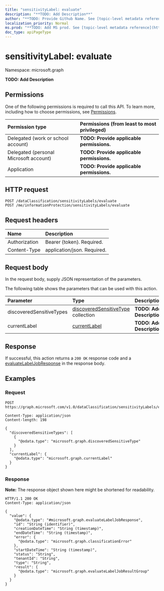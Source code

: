 ```yaml
---
title: "sensitivityLabel: evaluate"
description: "**TODO: Add Description**"
author: "**TODO: Provide Github Name. See [topic-level metadata reference](https://msgo.azurewebsites.net/add/document/guidelines/metadata.html#topic-level-metadata)**"
localization_priority: Normal
ms.prod: "**TODO: Add MS prod. See [topic-level metadata reference](https://msgo.azurewebsites.net/add/document/guidelines/metadata.html#topic-level-metadata)**"
doc_type: apiPageType
---
```


# sensitivityLabel: evaluate
Namespace: microsoft.graph



**TODO: Add Description**

## Permissions
One of the following permissions is required to call this API. To learn more, including how to choose permissions, see [Permissions](/graph/permissions-reference).

|Permission type|Permissions (from least to most privileged)|
|:---|:---|
|Delegated (work or school account)|**TODO: Provide applicable permissions.**|
|Delegated (personal Microsoft account)|**TODO: Provide applicable permissions.**|
|Application|**TODO: Provide applicable permissions.**|

## HTTP request

<!-- {
  "blockType": "ignored"
}
-->
``` http
POST /dataClassification/sensitivityLabels/evaluate
POST /me/informationProtection/sensitivityLabels/evaluate
```

## Request headers
|Name|Description|
|:---|:---|
|Authorization|Bearer {token}. Required.|
|Content-Type|application/json. Required.|

## Request body
In the request body, supply JSON representation of the parameters.

The following table shows the parameters that can be used with this action.

|Parameter|Type|Description|
|:---|:---|:---|
|discoveredSensitiveTypes|[discoveredSensitiveType](../resources/discoveredsensitivetype.md) collection|**TODO: Add Description**|
|currentLabel|[currentLabel](../resources/currentlabel.md)|**TODO: Add Description**|



## Response

If successful, this action returns a `200 OK` response code and a [evaluateLabelJobResponse](../resources/evaluatelabeljobresponse.md) in the response body.

## Examples

### Request
<!-- {
  "blockType": "request",
  "name": "sensitivitylabel_evaluate"
}
-->
``` http
POST https://graph.microsoft.com/v1.0/dataClassification/sensitivityLabels/evaluate

Content-Type: application/json
Content-length: 198

{
  "discoveredSensitiveTypes": [
    {
      "@odata.type": "microsoft.graph.discoveredSensitiveType"
    }
  ],
  "currentLabel": {
    "@odata.type": "microsoft.graph.currentLabel"
  }
}
```


### Response
**Note:** The response object shown here might be shortened for readability.
<!-- {
  "blockType": "response",
  "truncated": true,
  "@odata.type": "microsoft.graph.evaluateLabelJobResponse"
}
-->
``` http
HTTP/1.1 200 OK
Content-Type: application/json

{
  "value": {
    "@odata.type": "#microsoft.graph.evaluateLabelJobResponse",
    "id": "String (identifier)",
    "creationDateTime": "String (timestamp)",
    "endDateTime": "String (timestamp)",
    "error": {
      "@odata.type": "microsoft.graph.classificationError"
    },
    "startDateTime": "String (timestamp)",
    "status": "String",
    "tenantId": "String",
    "type": "String",
    "result": {
      "@odata.type": "microsoft.graph.evaluateLabelJobResultGroup"
    }
  }
}
```

